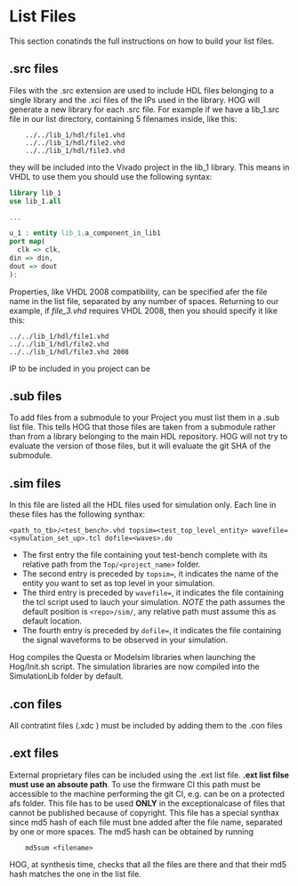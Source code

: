 # List Files

This section conatinds the full instructions on how to build your list files.

## .src files

Files with the .src extension are used to include HDL files belonging to a single library and the .xci files of the IPs used in the library.
HOG will generate a new library for each .src file.
For example if we have a lib_1.src file in our list directory, containing 5 filenames inside, like this:

```
    ../../lib_1/hdl/file1.vhd
    ../../lib_1/hdl/file2.vhd
    ../../lib_1/hdl/file3.vhd
```

they will be included into the Vivado project in the lib_1 library. 
This means in VHDL to use them you should use the following syntax:

```vhdl
library lib_1
use lib_1.all

...

u_1 : entity lib_1.a_component_in_lib1 
port map(
  clk => clk,
din => din,
dout => dout
):
```
Properties, like VHDL 2008 compatibility, can be specified afer the file name in the list file, separated by any number of spaces. 
Returning to our example, if _file_3.vhd_ requires VHDL 2008, then you should specify it like this:

    ../../lib_1/hdl/file1.vhd 
    ../../lib_1/hdl/file2.vhd
    ../../lib_1/hdl/file3.vhd 2008

IP to be included in you project can be 

## .sub files

To add files from a submodule to your Project you must list them in a .sub list file.
This tells HOG that those files are taken from a submodule rather than from a library belonging to the main HDL repository.
HOG will not try to evaluate the version of those files, but it will evaluate the git SHA of the submodule.

## .sim files

In this file are listed all the HDL files used for simulation only.
Each line in these files has the following synthax:

```
<path_to_tb>/<test_bench>.vhd topsim=<test_top_level_entity> wavefile=<symulation_set_up>.tcl dofile=<waves>.do
```

* The first entry the file containing yout test-bench complete with its relative path from the `Top/<project_name>` folder.
* The second entry is preceded by `topsim=`, it indicates the name of the entity you want to set as top level in your simulation.
* The third entry is preceded by `wavefile=`, it indicates the file containing the tcl script used to lauch your simulation. *NOTE* the path assumes the default position is `<repo>/sim/`, any relative path must assume this as default location.
* The fourth entry is preceded by `dofile=`, it indicates the file containing the signal waveforms to be observed in your simulation.

Hog compiles the Questa or Modelsim libraries when launching the Hog/Init.sh script.
The simulation libraries are now compiled into the SimulationLib folder by default.

## .con files

All contratint files (.xdc ) must be included by adding them to the .con files

## .ext files

External proprietary files can be included using the .ext list file.
__.ext list filse must use an absoute path__.
To use the firmware CI this path must be accessible to the machine performing the git CI, e.g. can be on a protected afs folder.
This file has to be used __ONLY__ in the exceptionalcase of files that cannot be published because of copyright.
This file has a special synthax since md5 hash of each file must bne added after the file name, separated by one or more spaces.
The md5 hash can be obtained by running

```console
	md5sum <filename>
```
HOG, at synthesis time, checks that all the files are there and that their md5 hash matches the one in the list file.
